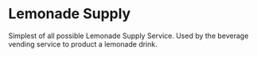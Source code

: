# Lemonade Supply

Simplest of all possible Lemonade Supply Service. Used by
the beverage vending service to product a lemonade drink.

